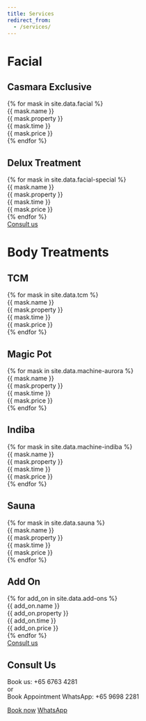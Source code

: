 ```yaml
---
title: Services
redirect_from:
  - /services/
---
```

<div class="h-64 bg-right bg-cover" style="background-image: url(../assets/photos/facial_banner.webp)"></div>

<div class="flex flex-col items-center mb-40">
  <h1 class="mt-12 font-bold text-red-600 text-7xl">Facial</h1>
  <!-- Regular Mask Treatment Section -->
  <h2 class="m-10 text-5xl font-semibold lg:m-5">Casmara Exclusive</h2>
  {% for mask in site.data.facial %}
    <div class="grid w-2/3 grid-cols-6 m-2 my-4 text-4xl lg:text-xl lg:w-1/3 lg:my-2">
      <div class="col-span-5 lg:flex lg:justify-between">
        <div>
          <div class="font-semibold">{{ mask.name }}</div>
          <div class="italic font-light">{{ mask.property }}</div>
        </div>
        <div class="font-light">{{ mask.time }}</div>
      </div>
      <div class="text-right">{{ mask.price }}</div>
    </div>
  {% endfor %}
  <!-- Special Mask Treatment Section -->
  <h2 class="m-10 mt-20 text-5xl font-semibold lg:m-5">Delux Treatment</h2>
  {% for mask in site.data.facial-special %}
    <div class="grid w-2/3 grid-cols-6 m-2 my-4 text-4xl lg:text-xl lg:w-1/3 lg:my-2">
      <div class="col-span-5 lg:flex lg:justify-between">
        <div>
          <div class="font-semibold">{{ mask.name }}</div>
          <div class="italic font-light">{{ mask.property }}</div>
        </div>
        <div class="font-light">{{ mask.time }}</div>
      </div>
      <div class="text-right">{{ mask.price }}</div>
    </div>
  {% endfor %}
  <div class="flex items-center justify-center mx-4 my-10 gap-x-6">
    <a href="#contactus" class="p-6 text-4xl font-semibold text-white bg-red-600 rounded-lg lg:text-2xl hover:bg-red-400 lg:p-4 focus-visible:outline focus-visible:outline-2 focus-visible:outline-offset-2 focus-visible:outline-red-600">Consult us</a>
  </div>
</div>


<div class="bg-center bg-cover h-72" style="background-image: url(../assets/photos/massage_banner_1.webp)"></div>

<!-- Body Treatments -->
<div class="flex flex-col items-center mb-40">
  <h1 class="mt-12 font-bold text-red-600 text-7xl">Body Treatments</h1>
  <!-- Aurora -->
  <h2 class="m-10 text-5xl font-semibold lg:m-5">TCM</h2>
  {% for mask in site.data.tcm %}
    <div class="grid w-2/3 grid-cols-6 m-2 my-4 text-4xl lg:text-xl lg:w-1/3 lg:my-2">
      <div class="col-span-5 lg:flex lg:justify-between">
        <div>
          <div class="font-semibold">{{ mask.name }}</div>
          <div class="italic font-light">{{ mask.property }}</div>
        </div>
        <div class="font-light">{{ mask.time }}</div>
      </div>
      <div class="text-right">{{ mask.price }}</div>
    </div>
  {% endfor %}
  <!-- Aurora -->
  <h2 class="m-10 text-5xl font-semibold lg:m-5">Magic Pot</h2>
  {% for mask in site.data.machine-aurora %}
    <div class="grid w-2/3 grid-cols-6 m-2 my-4 text-4xl lg:text-xl lg:w-1/3 lg:my-2">
      <div class="col-span-5 lg:flex lg:justify-between">
        <div>
          <div class="font-semibold">{{ mask.name }}</div>
          <div class="italic font-light">{{ mask.property }}</div>
        </div>
        <div class="font-light">{{ mask.time }}</div>
      </div>
      <div class="text-right">{{ mask.price }}</div>
    </div>
  {% endfor %}
  <!-- Indiba -->
  <h2 class="m-10 text-5xl font-semibold lg:m-5">Indiba</h2>
  {% for mask in site.data.machine-indiba %}
    <div class="grid w-2/3 grid-cols-6 m-2 my-4 text-4xl lg:text-xl lg:w-1/3 lg:my-2">
      <div class="col-span-5 lg:flex lg:justify-between">
        <div>
          <div class="font-semibold">{{ mask.name }}</div>
          <div class="italic font-light">{{ mask.property }}</div>
        </div>
        <div class="font-light">{{ mask.time }}</div>
      </div>
      <div class="text-right">{{ mask.price }}</div>
    </div>
  {% endfor %}
  <!-- Sauna -->
  <h2 class="m-10 text-5xl font-semibold lg:m-5">Sauna</h2>
  {% for mask in site.data.sauna %}
    <div class="grid w-2/3 grid-cols-6 m-2 my-4 text-4xl lg:text-xl lg:w-1/3 lg:my-2">
      <div class="col-span-5 lg:flex lg:justify-between">
        <div>
          <div class="font-semibold">{{ mask.name }}</div>
          <div class="italic font-light">{{ mask.property }}</div>
        </div>
        <div class="font-light">{{ mask.time }}</div>
      </div>
      <div class="text-right">{{ mask.price }}</div>
    </div>
  {% endfor %}
  <!-- Add On -->
  <h2 class="m-10 text-5xl font-semibold lg:m-5">Add On</h2>
  {% for add_on in site.data.add-ons %}
    <div class="grid w-2/3 grid-cols-6 m-2 my-4 text-4xl lg:text-xl lg:w-1/3 lg:my-2">
      <div class="col-span-5 lg:flex lg:justify-between">
        <div>
          <div class="font-semibold">{{ add_on.name }}</div>
          <div class="italic font-light">{{ add_on.property }}</div>
        </div>
        <div class="font-light">{{ add_on.time }}</div>
      </div>
      <div class="text-right">{{ add_on.price }}</div>
    </div>
  {% endfor %}
  <div class="flex items-center justify-center mx-4 my-10 gap-x-6">
    <a href="#contactus" class="p-6 text-4xl font-semibold text-white bg-red-600 rounded-lg lg:text-2xl hover:bg-red-400 lg:p-4 focus-visible:outline focus-visible:outline-2 focus-visible:outline-offset-2 focus-visible:outline-red-600">Consult us</a>
  </div>
</div>


<!-- Contact Section -->
<section id="contactus" class="flex flex-col justify-center py-24 my-40 h-96">
  <div class="max-w-4xl mx-auto text-center">
      <h2 class="mb-10 text-6xl font-semibold ">Consult Us</h2>
      <p class="mb-8 text-4xl text-gray-600 lg:text-xl">Book us: +65 6763 4281<br>or<br>Book Appointment WhatsApp: +65 9698 2281</p>
  </div>
    <div class="flex items-center justify-center mx-4 my-10 gap-x-6">
      <!-- call button -->
      <a href="tel:+6567634281" class="p-6 text-4xl font-semibold text-white bg-red-600 rounded-lg lg:text-2xl hover:bg-red-400 lg:p-4 focus-visible:outline focus-visible:outline-2 focus-visible:outline-offset-2 focus-visible:outline-red-600">Book now</a>
      <!-- whatsapp button -->
      <a href="https://wa.me/6596982281" target="_blank" rel="noopener noreferrer" class="p-6 text-4xl font-semibold text-white bg-green-600 rounded-lg lg:text-2xl lg:p-4 focus-visible:outline focus-visible:outline-2 focus-visible:outline-offset-2 hover:bg-green-400">
        <span class="mr-2 fab fa-whatsapp">WhatsApp</span>
      </a>
    </div>
</section>


<!-- <ul>
  {% for post in site.posts %}
    <li>
      <h2><a href="{{ post.url }}">{{ post.title }}</a></h2>
      {{ post.excerpt }}
    </li>
  {% endfor %}
</ul> -->
